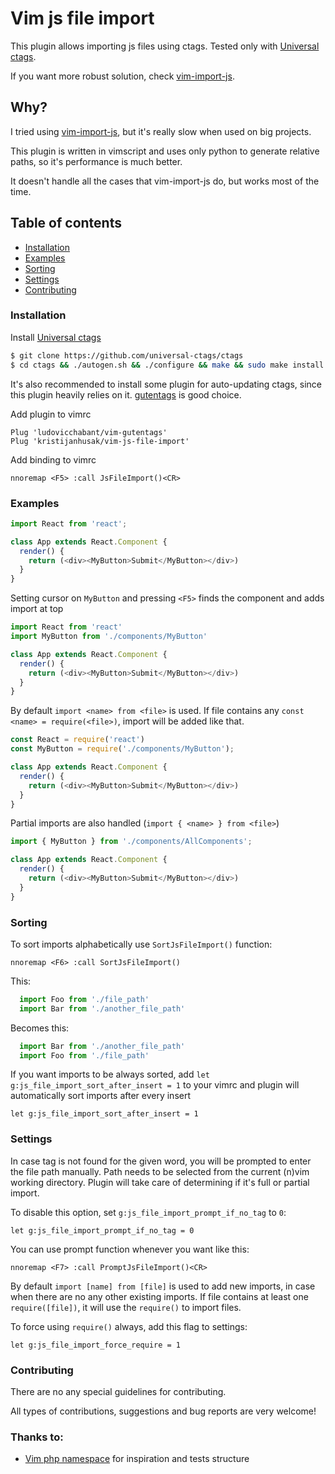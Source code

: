 # Vim js file import

This plugin allows importing js files using ctags. Tested only with [Universal ctags](https://github.com/universal-ctags/ctags).

If you want more robust solution, check [vim-import-js](https://github.com/Galooshi/vim-import-js).

## Why?
I tried using [vim-import-js](https://github.com/Galooshi/vim-import-js), but it's really slow when used on big projects.

This plugin is written in vimscript and uses only python to generate relative paths, so it's performance is much better.

It doesn't handle all the cases that vim-import-js do, but works most of the time.

## Table of contents

* [Installation](#installation)
* [Examples](#examples)
* [Sorting](#sorting)
* [Settings](#settings)
* [Contributing](#contributing)

### Installation

Install [Universal ctags](https://github.com/universal-ctags/ctags)
```sh
$ git clone https://github.com/universal-ctags/ctags
$ cd ctags && ./autogen.sh && ./configure && make && sudo make install
```

It's also recommended to install some plugin for auto-updating ctags, since this plugin heavily relies on it.
[gutentags](https://github.com/ludovicchabant/vim-gutentags) is good choice.

Add plugin to vimrc
```vimL
Plug 'ludovicchabant/vim-gutentags'
Plug 'kristijanhusak/vim-js-file-import'
```

Add binding to vimrc
```vimL
nnoremap <F5> :call JsFileImport()<CR>
```

### Examples
```js
import React from 'react';

class App extends React.Component {
  render() {
    return (<div><MyButton>Submit</MyButton></div>)
  }
}
```

Setting cursor on `MyButton` and pressing `<F5>` finds the component and adds import at top

```js
import React from 'react'
import MyButton from './components/MyButton'

class App extends React.Component {
  render() {
    return (<div><MyButton>Submit</MyButton></div>)
  }
}
```

By default `import <name> from <file>` is used. If file contains any `const <name> = require(<file>)`,
import will be added like that.

```js
const React = require('react')
const MyButton = require('./components/MyButton');

class App extends React.Component {
  render() {
    return (<div><MyButton>Submit</MyButton></div>)
  }
}
```

Partial imports are also handled (`import { <name> } from <file>`)

```js
import { MyButton } from './components/AllComponents';

class App extends React.Component {
  render() {
    return (<div><MyButton>Submit</MyButton></div>)
  }
}
```

### Sorting

To sort imports alphabetically use `SortJsFileImport()` function:

```vimL
nnoremap <F6> :call SortJsFileImport()
```

This:
```js
  import Foo from './file_path'
  import Bar from './another_file_path'
```

Becomes this:
```js
  import Bar from './another_file_path'
  import Foo from './file_path'
```

If you want imports to be always sorted, add `let g:js_file_import_sort_after_insert = 1` to your vimrc
and plugin will automatically sort imports after every insert

```vimL
let g:js_file_import_sort_after_insert = 1
```

### Settings

In case tag is not found for the given word, you will be prompted to enter the file path manually.
Path needs to be selected from the current (n)vim working directory. Plugin will take care of determining
if it's full or partial import.

To disable this option, set `g:js_file_import_prompt_if_no_tag` to `0`:

```vimL
let g:js_file_import_prompt_if_no_tag = 0
```

You can use prompt function whenever you want like this:

```vimL
nnoremap <F7> :call PromptJsFileImport()<CR>
```


By default `import [name] from [file]` is used to add new imports, in case when there are no any other existing imports.
If file contains at least one `require([file])`, it will use the `require()` to import files.

To force using `require()` always, add this flag to settings:

```vimL
let g:js_file_import_force_require = 1
```

### Contributing
There are no any special guidelines for contributing.

All types of contributions, suggestions and bug reports are very welcome!

### Thanks to:
* [Vim php namespace](https://github.com/arnaud-lb/vim-php-namespace) for inspiration and tests structure


